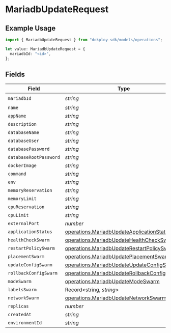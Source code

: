 # MariadbUpdateRequest

## Example Usage

```typescript
import { MariadbUpdateRequest } from "dokploy-sdk/models/operations";

let value: MariadbUpdateRequest = {
  mariadbId: "<id>",
};
```

## Fields

| Field                                                                                                      | Type                                                                                                       | Required                                                                                                   | Description                                                                                                |
| ---------------------------------------------------------------------------------------------------------- | ---------------------------------------------------------------------------------------------------------- | ---------------------------------------------------------------------------------------------------------- | ---------------------------------------------------------------------------------------------------------- |
| `mariadbId`                                                                                                | *string*                                                                                                   | :heavy_check_mark:                                                                                         | N/A                                                                                                        |
| `name`                                                                                                     | *string*                                                                                                   | :heavy_minus_sign:                                                                                         | N/A                                                                                                        |
| `appName`                                                                                                  | *string*                                                                                                   | :heavy_minus_sign:                                                                                         | N/A                                                                                                        |
| `description`                                                                                              | *string*                                                                                                   | :heavy_minus_sign:                                                                                         | N/A                                                                                                        |
| `databaseName`                                                                                             | *string*                                                                                                   | :heavy_minus_sign:                                                                                         | N/A                                                                                                        |
| `databaseUser`                                                                                             | *string*                                                                                                   | :heavy_minus_sign:                                                                                         | N/A                                                                                                        |
| `databasePassword`                                                                                         | *string*                                                                                                   | :heavy_minus_sign:                                                                                         | N/A                                                                                                        |
| `databaseRootPassword`                                                                                     | *string*                                                                                                   | :heavy_minus_sign:                                                                                         | N/A                                                                                                        |
| `dockerImage`                                                                                              | *string*                                                                                                   | :heavy_minus_sign:                                                                                         | N/A                                                                                                        |
| `command`                                                                                                  | *string*                                                                                                   | :heavy_minus_sign:                                                                                         | N/A                                                                                                        |
| `env`                                                                                                      | *string*                                                                                                   | :heavy_minus_sign:                                                                                         | N/A                                                                                                        |
| `memoryReservation`                                                                                        | *string*                                                                                                   | :heavy_minus_sign:                                                                                         | N/A                                                                                                        |
| `memoryLimit`                                                                                              | *string*                                                                                                   | :heavy_minus_sign:                                                                                         | N/A                                                                                                        |
| `cpuReservation`                                                                                           | *string*                                                                                                   | :heavy_minus_sign:                                                                                         | N/A                                                                                                        |
| `cpuLimit`                                                                                                 | *string*                                                                                                   | :heavy_minus_sign:                                                                                         | N/A                                                                                                        |
| `externalPort`                                                                                             | *number*                                                                                                   | :heavy_minus_sign:                                                                                         | N/A                                                                                                        |
| `applicationStatus`                                                                                        | [operations.MariadbUpdateApplicationStatus](../../models/operations/mariadbupdateapplicationstatus.md)     | :heavy_minus_sign:                                                                                         | N/A                                                                                                        |
| `healthCheckSwarm`                                                                                         | [operations.MariadbUpdateHealthCheckSwarm](../../models/operations/mariadbupdatehealthcheckswarm.md)       | :heavy_minus_sign:                                                                                         | N/A                                                                                                        |
| `restartPolicySwarm`                                                                                       | [operations.MariadbUpdateRestartPolicySwarm](../../models/operations/mariadbupdaterestartpolicyswarm.md)   | :heavy_minus_sign:                                                                                         | N/A                                                                                                        |
| `placementSwarm`                                                                                           | [operations.MariadbUpdatePlacementSwarm](../../models/operations/mariadbupdateplacementswarm.md)           | :heavy_minus_sign:                                                                                         | N/A                                                                                                        |
| `updateConfigSwarm`                                                                                        | [operations.MariadbUpdateUpdateConfigSwarm](../../models/operations/mariadbupdateupdateconfigswarm.md)     | :heavy_minus_sign:                                                                                         | N/A                                                                                                        |
| `rollbackConfigSwarm`                                                                                      | [operations.MariadbUpdateRollbackConfigSwarm](../../models/operations/mariadbupdaterollbackconfigswarm.md) | :heavy_minus_sign:                                                                                         | N/A                                                                                                        |
| `modeSwarm`                                                                                                | [operations.MariadbUpdateModeSwarm](../../models/operations/mariadbupdatemodeswarm.md)                     | :heavy_minus_sign:                                                                                         | N/A                                                                                                        |
| `labelsSwarm`                                                                                              | Record<string, *string*>                                                                                   | :heavy_minus_sign:                                                                                         | N/A                                                                                                        |
| `networkSwarm`                                                                                             | [operations.MariadbUpdateNetworkSwarm](../../models/operations/mariadbupdatenetworkswarm.md)[]             | :heavy_minus_sign:                                                                                         | N/A                                                                                                        |
| `replicas`                                                                                                 | *number*                                                                                                   | :heavy_minus_sign:                                                                                         | N/A                                                                                                        |
| `createdAt`                                                                                                | *string*                                                                                                   | :heavy_minus_sign:                                                                                         | N/A                                                                                                        |
| `environmentId`                                                                                            | *string*                                                                                                   | :heavy_minus_sign:                                                                                         | N/A                                                                                                        |